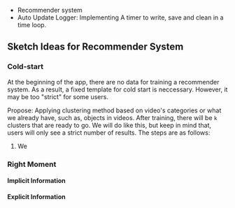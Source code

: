 - Recommender system
- Auto Update Logger: Implementing A timer to write, save and clean in a time loop. 


## Sketch Ideas for Recommender System


### Cold-start

At the beginning of the app, there are no data for training a recommender system. As a result, a fixed template for cold start is neccessary. However, it may be too "strict" for some users. 

Propose: Applying clustering method based on video's categories or what we already have, such as, objects in videos. After training, there will be `k` clusters that are ready to go. We will do like this, but keep in mind that, users will only see a strict number of results. The steps are as follows: 

1. We 

### Right Moment

#### Implicit Information


#### Explicit Information